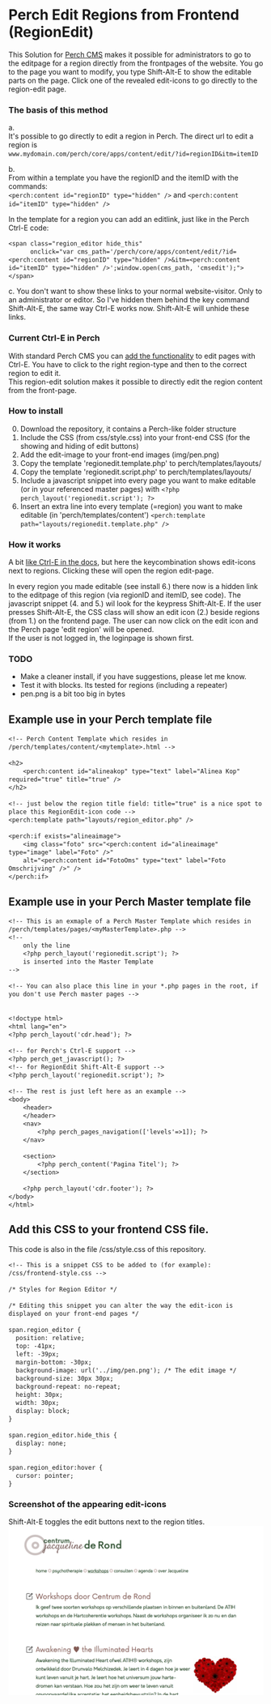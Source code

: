 # Perch Edit Regions from Frontend (RegionEdit)   

This Solution for [Perch CMS](http://grabaperch.com) makes it possible for administrators to go to the editpage for a region directly from the frontpages of the website. 
You go to the page you want to modify, you type Shift-Alt-E to show the editable parts on the page. Click one of the revealed edit-icons to go directly to the region-edit page. 

### The basis of this method
a.  
It's possible to go directly to edit a region in Perch. The direct url to edit a region is   
`www.mydomain.com/perch/core/apps/content/edit/?id=regionID&itm=itemID`

b.  
From within a template you have the regionID and the itemID with the commands:  
`<perch:content id="regionID" type="hidden" />` and `<perch:content id="itemID" type="hidden" />`
  
  
In the template for a region you can add an editlink, just like in the Perch Ctrl-E code:
~~~
<span class="region_editor hide_this" 
	  onclick="var cms_path='/perch/core/apps/content/edit/?id=<perch:content id="regionID" type="hidden" />&itm=<perch:content id="itemID" type="hidden" />';window.open(cms_path, 'cmsedit');">
</span>
~~~  
  
c.
You don't want to show these links to your normal website-visitor. Only to an administrator or editor.
So I've hidden them behind the key command Shift-Alt-E, the same way Ctrl-E works now.
Shift-Alt-E will unhide these links.


### Current Ctrl-E in Perch
With standard Perch CMS you can [add the functionality](https://docs.grabaperch.com/video/v/perch-editing-shortcuts/) to edit pages with Ctrl-E. You have to click to the right region-type and then to the correct region to edit it.  
This region-edit solution makes it possible to directly edit the region content from the front-page.
  
  

### How to install
0. Download the repository, it contains a Perch-like folder structure
1. Include the CSS (from css/style.css) into your front-end CSS (for the showing and hiding of edit buttons)
2. Add the edit-image to your front-end images (img/pen.png)   
3. Copy the template 'regionedit.template.php' to perch/templates/layouts/
4. Copy the template 'regionedit.script.php' to perch/templates/layouts/
5. Include a javascript snippet into every page you want to make editable (or in your referenced master pages) with 
`<?php perch_layout('regionedit.script'); ?>`
6. Insert an extra line into every template (=region) you want to make editable (in 'perch/templates/content') 
`<perch:template path="layouts/regionedit.template.php" />`


### How it works
A bit [like Ctrl-E in the docs](https://docs.grabaperch.com/video/v/perch-editing-shortcuts/), but here the keycombination shows edit-icons next to regions. Clicking these will open the region edit-page.

In every region you made editable (see install 6.) there now is a hidden link to the editpage of this region (via regionID and itemID, see code).
The javascript snippet (4. and 5.) wil look for the keypress Shift-Alt-E. If the user presses Shift-Alt-E, the CSS class will show an edit icon (2.) beside regions (from 1.) on the frontend page. 
The user can now click on the edit icon and the Perch page 'edit region' will be opened.   
If the user is not logged in, the loginpage is shown first. 

### TODO   
- Make a cleaner install, if you have suggestions, please let me know.
- Test it with blocks. Its tested for regions (including a repeater)
- pen.png is a bit too big in bytes


## Example use in your Perch template file
~~~
<!-- Perch Content Template which resides in /perch/templates/content/<mytemplate>.html -->

<h2>
	<perch:content id="alineakop" type="text" label="Alinea Kop" required="true" title="true" />
</h2>

<!-- just below the region title field: title="true" is a nice spot to place this RegionEdit-icon code -->
<perch:template path="layouts/region_editor.php" />

<perch:if exists="alineaimage">
	<img class="foto" src="<perch:content id="alineaimage" type="image" label="Foto" />" 
	alt="<perch:content id="FotoOms" type="text" label="Foto Omschrijving" />" />
</perch:if>
~~~


## Example use in your Perch Master template file
~~~
<!-- This is an exmaple of a Perch Master Template which resides in /perch/templates/pages/<myMasterTemplate>.php -->
<!-- 
    only the line 
    <?php perch_layout('regionedit.script'); ?>
    is inserted into the Master Template
-->

<!-- You can also place this line in your *.php pages in the root, if you don't use Perch master pages -->


<!doctype html>
<html lang="en">
<?php perch_layout('cdr.head'); ?>

<!-- for Perch's Ctrl-E support -->
<?php perch_get_javascript(); ?>  
<!-- for RegionEdit Shift-Alt-E support -->
<?php perch_layout('regionedit.script'); ?>

<!-- The rest is just left here as an example -->
<body>
	<header>
	</header>
	<nav>
        <?php perch_pages_navigation(['levels'=>1]); ?>
	</nav>

	<section>
		<?php perch_content('Pagina Titel'); ?>
	</section>

	<?php perch_layout('cdr.footer'); ?>
</body>
</html>
~~~


## Add this CSS to your frontend CSS file.
This code is also in the file /css/style.css of this repository. 

~~~
<!-- This is a snippet CSS to be added to (for example): /css/frontend-style.css -->

/* Styles for Region Editor */

/* Editing this snippet you can alter the way the edit-icon is displayed on your front-end pages */ 

span.region_editor { 
  position: relative;
  top: -41px;
  left: -39px;
  margin-bottom: -30px;
  background-image: url('../img/pen.png'); /* The edit image */
  background-size: 30px 30px;
  background-repeat: no-repeat;
  height: 30px;
  width: 30px;
  display: block;
}

span.region_editor.hide_this {
  display: none;
}

span.region_editor:hover {
  cursor: pointer;
}
~~~


### Screenshot of the appearing edit-icons 
Shift-Alt-E toggles the edit buttons next to the region titles.
![Screenshots Region Edit icons](/screenshot/Screenshot_EditMode.png?raw=true "Shift-Alt-E shows the region edit buttons")
